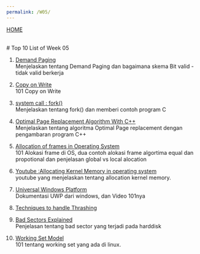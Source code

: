 ```yaml
---
permalink: /W05/
---
```

[HOME](../)

<br>
# Top 10 List of Week 05

1. [Demand Paging](http://ftp.gunadarma.ac.id/linux/docs/v06/Kuliah/SistemOperasi/BUKU/SistemOperasi-4.X-2/ch05s02.html)<br>
Menjelaskan tentang Demand Paging dan bagaimana skema Bit valid - tidak valid berkerja

2. [Copy on Write](https://www.geeksforgeeks.org/copy-on-write/)<br>
101 Copy on Write

3. [system call : fork()](https://linuxhint.com/fork_linux_system_call_c/)<br>
Menjelaskan tentang fork() dan memberi contoh program C

4. [Optimal Page Replacement Algorithm With C++](https://www.geeksforgeeks.org/optimal-page-replacement-algorithm/)<br>
Menjelaskan tentang algoritma Optimal Page replacement dengan pengambaran program C++

5. [Allocation of frames in Operating System](https://www.geeksforgeeks.org/operating-system-allocation-frames/)<br>
101 Alokasi frame di OS, dua contoh alokasi frame algortima equal dan propotional dan penjelasan global vs local alocation

6. [Youtube :Allocating Kernel Memory in operating system](https://www.youtube.com/watch?v=sKWSk0o-TxE)<br>
youtube yang menjelaskan tentang allocation kernel memory.


7. [Universal Windows Platform](https://docs.microsoft.com/en-us/windows/uwp/get-started/universal-application-platform-guide)<br>
Dokumentasi UWP dari windows, dan Video 101nya

8. [Techniques to handle Thrashing](https://www.geeksforgeeks.org/techniques-to-handle-thrashing/)<br>


9. [Bad Sectors Explained](https://www.howtogeek.com/173463/bad-sectors-explained-why-hard-drives-get-bad-sectors-and-what-you-can-do-about-it/)<br>
Penjelasan tentang bad sector yang terjadi pada harddisk


10. [Working Set Model](http://ftp.gunadarma.ac.id/linux/docs/v06/Kuliah/SistemOperasi/BUKU/SistemOperasi-4.X-2/ch07s06.html)<br>
101 tentang working set yang ada di linux.


